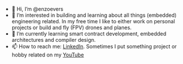 - 👋 Hi, I’m @enzoevers
- 👀 I’m interested in building and learning about all things (embedded) engineering related. In my free time I like to either work on personal projects or build and fly (FPV) drones and planes.
- 🌱 I’m currently learning smart contract development, embedded architectures and compiler design.
- 📫 How to reach me: [LinkedIn](https://www.linkedin.com/in/enzo-evers-766331119/). Sometimes I put something project or hobby related on my [YouTube](https://www.youtube.com/channel/UCwGMtaOywHGnWdXyHskHbWw)

<!---
enzoevers/enzoevers is a ✨ special ✨ repository because its `README.md` (this file) appears on your GitHub profile.
You can click the Preview link to take a look at your changes.
--->
